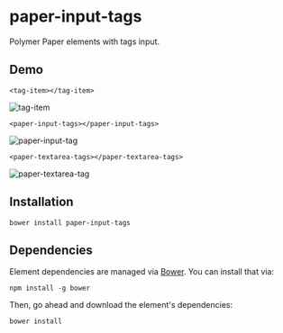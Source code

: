 # paper-input-tags

Polymer Paper elements with tags input.

## Demo

	<tag-item></tag-item>
![tag-item](http://s14.postimg.org/46cu658u9/tags.png)

	<paper-input-tags></paper-input-tags>
![paper-input-tag](http://s2.postimg.org/5e859u7ex/input.png)

	<paper-textarea-tags></paper-textarea-tags>
![paper-textarea-tag](http://s30.postimg.org/4btx1sdsx/textarea.png)

## Installation

	bower install paper-input-tags

## Dependencies

Element dependencies are managed via [Bower](http://bower.io/). You can
install that via:

    npm install -g bower

Then, go ahead and download the element's dependencies:

    bower install
